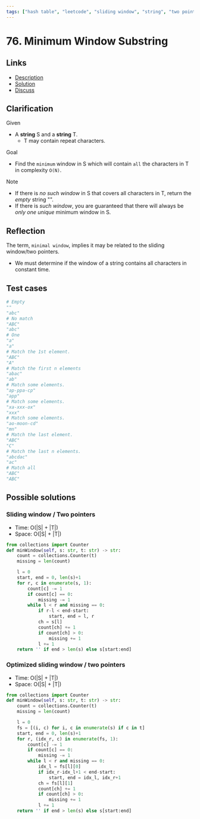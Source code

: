```yaml
---
tags: ["hash table", "leetcode", "sliding window", "string", "two pointers"]
---
```


# 76. Minimum Window Substring

## Links

- [Description](https://leetcode.com/problems/minimum-window-substring/)
- [Solution](https://leetcode.com/problems/minimum-window-substring/solution/)
- [Discuss](https://leetcode.com/problems/minimum-window-substring/discuss/)

## Clarification

Given

- A **string** S and a **string** T.
  - T may contain repeat characters.

Goal

- Find the `minimum` window in S which will contain `all` the characters in T in complexity `O(N)`.

Note

- If there is _no such window_ in S that covers all characters in T, return the _empty_ string "".
- If there is _such window_, you are guaranteed that there will always be _only one unique_ minimum window in S.

## Reflection

The term, `minimal window`, implies it may be related to the sliding window/two pointers.

- We must determine if the window of a string contains all characters in constant time.

## Test cases

```python
# Empty
""
"abc"
# No match
"ABC"
"abc"
# One
"a"
"a"
# Match the 1st element.
"ABC"
"A"
# Match the first n elements
"abac"
"ab"
# Match some elements.
"ap-ppa-cp"
"app"
# Match some elements.
"xa-xxx-ox"
"xxx"
# Match some elements.
"ao-moon-cd"
"mn"
# Match the last element.
"ABC"
"C"
# Match the last n elements.
"abcdac"
"ac"
# Match all
"ABC"
"ABC"
```

## Possible solutions

### Sliding window / Two pointers

- Time: O(|S| + |T|)
- Space: O(|S| + |T|)

```python
from collections import Counter
def minWindow(self, s: str, t: str) -> str:
    count = collections.Counter(t)
    missing = len(count)

    l = 0
    start, end = 0, len(s)+1
    for r, c in enumerate(s, 1):
        count[c] -= 1
        if count[c] == 0:
            missing -= 1
        while l < r and missing == 0:
            if r-l < end-start:
                start, end = l, r
            ch = s[l]
            count[ch] += 1
            if count[ch] > 0:
                missing += 1
            l += 1
    return '' if end > len(s) else s[start:end]
```

### Optimized sliding window / two pointers

- Time: O(|S| + |T|)
- Space: O(|S| + |T|)

```python
from collections import Counter
def minWindow(self, s: str, t: str) -> str:
    count = collections.Counter(t)
    missing = len(count)

    l = 0
    fs = [(i, c) for i, c in enumerate(s) if c in t]
    start, end = 0, len(s)+1
    for r, (idx_r, c) in enumerate(fs, 1):
        count[c] -= 1
        if count[c] == 0:
            missing -= 1
        while l < r and missing == 0:
            idx_l = fs[l][0]
            if idx_r-idx_l+1 < end-start:
                start, end = idx_l, idx_r+1
            ch = fs[l][1]
            count[ch] += 1
            if count[ch] > 0:
                missing += 1
            l += 1
    return '' if end > len(s) else s[start:end]
```
